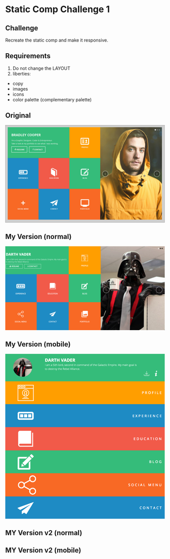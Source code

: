 # Static Comp Challenge 1

## Challenge
Recreate the static comp and make it responsive.

## Requirements
1. Do not change the LAYOUT
2. liberties:
  * copy
  * images
  * icons
  * color palette (complementary palette)

## Original
![Original Comp](Screenshots/original.jpg)

## My Version (normal)
![Original Comp](Screenshots/my-version-normal.png)

## My Version (mobile)
![Original Comp](Screenshots/my-version-mobile.png)

## MY Version v2 (normal)

## MY Version v2 (mobile)
